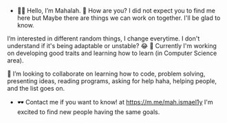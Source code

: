 - 👩‍💻 Hello, I’m Mahalah. 🤗 How are you? I did not expect you to find me here but Maybe there are things we can work on together. I'll be glad to know.

I’m interested in different random things, I change everytime. I don't understand if it's being adaptable or unstable? 😂
🩵 Currently I'm working on developing good traits and learning how to learn (in Computer Science area).

👾 I’m looking to collaborate on learning how to code, problem solving, presenting ideas, reading programs, asking for help haha, helping people, and the list goes on. 
- 🕶 Contact me if you want to know! at https://m.me/mah.ismael1y
I'm excited to find new people having the same goals.
<!---
mjwhyi/mjwhyi is a ✨ special ✨ repository because its `README.md` (this file) appears on your GitHub profile.
You can click the Preview link to take a look at your changes.
--->
